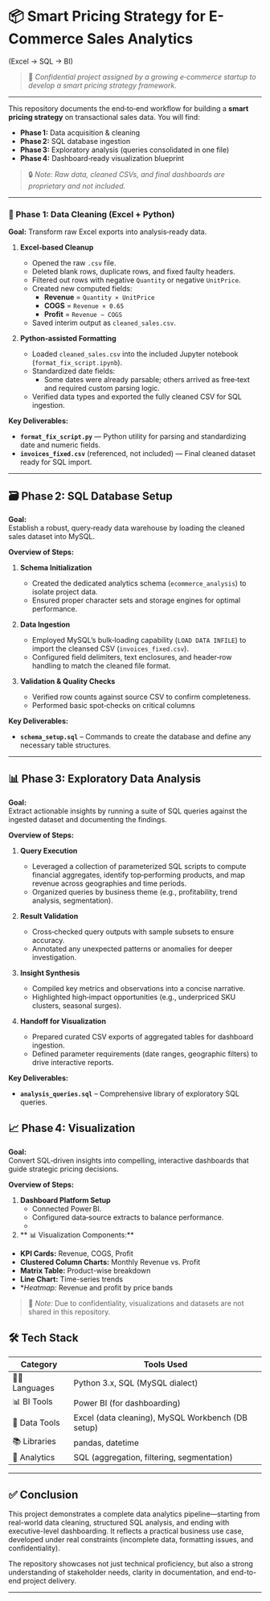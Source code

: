 # 📦 Smart Pricing Strategy for E-Commerce Sales Analytics
(Excel → SQL → BI)
> 💼 _Confidential project assigned by a growing e‑commerce startup to develop a smart pricing strategy framework._

---

This repository documents the end‑to‑end workflow for building a **smart pricing strategy** on transactional sales data. You will find:

- **Phase 1:** Data acquisition & cleaning  
- **Phase 2:** SQL database ingestion  
- **Phase 3:** Exploratory analysis (queries consolidated in one file)  
- **Phase 4:** Dashboard‑ready visualization blueprint  

> 🔒 _Note: Raw data, cleaned CSVs, and final dashboards are proprietary and not included._

---


### 🧼 Phase 1: Data Cleaning (Excel + Python)

**Goal:** Transform raw Excel exports into analysis‑ready data.

1. **Excel‑based Cleanup**  
   - Opened the raw `.csv` file.  
   - Deleted blank rows, duplicate rows, and fixed faulty headers.  
   - Filtered out rows with negative `Quantity` or negative `UnitPrice`.  
   - Created new computed fields:  
     - **Revenue** = `Quantity × UnitPrice`  
     - **COGS** = `Revenue × 0.65`  
     - **Profit** = `Revenue − COGS`  
   - Saved interim output as `cleaned_sales.csv`.

2. **Python‑assisted Formatting**  
   - Loaded `cleaned_sales.csv` into the included Jupyter notebook (`format_fix_script.ipynb`).  
   - Standardized date fields:  
     - Some dates were already parsable; others arrived as free‑text and required custom parsing logic.  
   - Verified data types and exported the fully cleaned CSV for SQL ingestion.

**Key Deliverables:**  
- **`format_fix_script.py`** — Python utility for parsing and standardizing date and numeric fields.  
- **`invoices_fixed.csv`** (referenced, not included) — Final cleaned dataset ready for SQL import.

---

## 🗃️ Phase 2: SQL Database Setup

**Goal:**  
Establish a robust, query‑ready data warehouse by loading the cleaned sales dataset into MySQL.

**Overview of Steps:**  
1. **Schema Initialization**  
   - Created the dedicated analytics schema (`ecommerce_analysis`) to isolate project data.  
   - Ensured proper character sets and storage engines for optimal performance.

2. **Data Ingestion**  
   - Employed MySQL’s bulk‑loading capability (`LOAD DATA INFILE`) to import the cleansed CSV (`invoices_fixed.csv`).  
   - Configured field delimiters, text enclosures, and header‑row handling to match the cleaned file format.

3. **Validation & Quality Checks**  
   - Verified row counts against source CSV to confirm completeness.  
   - Performed basic spot‑checks on critical columns

**Key Deliverables:**  
- **`schema_setup.sql`** – Commands to create the database and define any necessary table structures.

---

## 📊 Phase 3: Exploratory Data Analysis

**Goal:**  
Extract actionable insights by running a suite of SQL queries against the ingested dataset and documenting the findings.

**Overview of Steps:**  
1. **Query Execution**  
   - Leveraged a collection of parameterized SQL scripts to compute financial aggregates, identify top‑performing products, and map revenue across geographies and time periods.  
   - Organized queries by business theme (e.g., profitability, trend analysis, segmentation).

2. **Result Validation**  
   - Cross‑checked query outputs with sample subsets to ensure accuracy.  
   - Annotated any unexpected patterns or anomalies for deeper investigation.

3. **Insight Synthesis**  
   - Compiled key metrics and observations into a concise narrative.  
   - Highlighted high‑impact opportunities (e.g., underpriced SKU clusters, seasonal surges).

4. **Handoff for Visualization**  
   - Prepared curated CSV exports of aggregated tables for dashboard ingestion.  
   - Defined parameter requirements (date ranges, geographic filters) to drive interactive reports.

**Key Deliverables:**  
- **`analysis_queries.sql`** – Comprehensive library of exploratory SQL queries.

## 📈 Phase 4: Visualization

**Goal:**  
Convert SQL‑driven insights into compelling, interactive dashboards that guide strategic pricing decisions.

**Overview of Steps:**  
1. **Dashboard Platform Setup**  
   - Connected Power BI.  
   - Configured data‑source extracts to balance performance.
   - 
2. **  📊 Visualization Components:**  
- **KPI Cards:** Revenue, COGS, Profit  
- **Clustered Column Charts:** Monthly Revenue vs. Profit  
- **Matrix Table:** Product-wise breakdown  
- **Line Chart:** Time-series trends  
- **Heatmap:* Revenue and profit by price bands 

> 📌 *Note:* Due to confidentiality, visualizations and datasets are not shared in this repository.


## 🛠️ Tech Stack

| Category        | Tools Used                                        |
|------------------|---------------------------------------------------|
| 👩‍💻 Languages     | Python 3.x, SQL (MySQL dialect)                   |
| 📊 BI Tools       | Power BI  (for dashboarding)             |
| 🧰 Data Tools     | Excel (data cleaning), MySQL Workbench (DB setup) |
| 📚 Libraries      | pandas, datetime                                  |
| 🧠 Analytics      | SQL (aggregation, filtering, segmentation)        |



  ---

## ✅ Conclusion

This project demonstrates a complete data analytics pipeline—starting from real-world data cleaning, structured SQL analysis, and ending with executive-level dashboarding. It reflects a practical business use case, developed under real constraints (incomplete data, formatting issues, and confidentiality).

The repository showcases not just technical proficiency, but also a strong understanding of stakeholder needs, clarity in documentation, and end-to-end project delivery.

---
